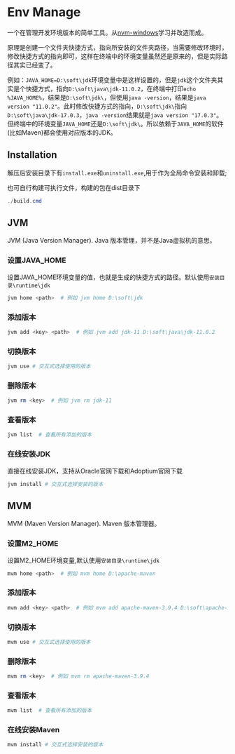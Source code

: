 # Env Manage

一个在管理开发环境版本的简单工具。从[nvm-windows](https://github.com/coreybutler/nvm-windows)学习并改造而成。

原理是创建一个文件夹快捷方式，指向所安装的文件夹路径，当需要修改环境时，修改快捷方式的指向即可，这样在终端中的环境变量虽然还是原来的，但是实际路径其实已经变了。

例如：`JAVA_HOME=D:\soft\jdk`环境变量中是这样设置的，但是`jdk`这个文件夹其实是个快捷方式，指向`D:\soft\java\jdk-11.0.2`，在终端中打印`echo %JAVA_HOME%`，结果是`D:\soft\jdk\`，但使用`java -version`，结果是`java version "11.0.2"`。此时修改快捷方式的指向，`D:\soft\jdk\`指向`D:\soft\java\jdk-17.0.3`，`java -version`结果就是`java version "17.0.3"`。但终端中的环境变量`JAVA_HOME`还是`D:\soft\jdk\`。所以依赖于`JAVA_HOME`的软件(比如Maven)都会使用对应版本的JDK。

## Installation

解压后安装目录下有`install.exe`和`uninstall.exe`,用于作为全局命令安装和卸载;

也可自行构建可执行文件，构建的包在dist目录下

```powershell
./build.cmd
```

## JVM

JVM (Java Version Manager). Java 版本管理，并不是Java虚拟机的意思。

### 设置JAVA_HOME

设置JAVA_HOME环境变量的值，也就是生成的快捷方式的路径。默认使用`安装目录\runtime\jdk`

```powershell
jvm home <path>  # 例如 jvm home D:\soft\jdk
```

### 添加版本

```powershell
jvm add <key> <path>  # 例如 jvm add jdk-11 D:\soft\java\jdk-11.0.2
```

### 切换版本

```powershell
jvm use # 交互式选择使用的版本
```

### 删除版本

```powershell
jvm rm <key>  # 例如 jvm rm jdk-11
```

### 查看版本

```powershell
jvm list  # 查看所有添加的版本
```

### 在线安装JDK

直接在线安装JDK，支持从Oracle官网下载和Adoptium官网下载

```powershell
jvm install # 交互式选择安装的版本
```

## MVM

MVM (Maven Version Manager). Maven 版本管理器。

### 设置M2_HOME

设置M2_HOME环境变量,默认使用`安装目录\runtime\jdk`

```powershell
mvm home <path>  # 例如 mvm home D:\apache-maven
```

### 添加版本

```powershell
mvm add <key> <path>  # 例如 mvm add apache-maven-3.9.4 D:\soft\apache-maven-3.9.4
```

### 切换版本

```powershell
mvm use # 交互式选择使用的版本
```

### 删除版本

```powershell
mvm rm <key>  # 例如 mvm rm apache-maven-3.9.4
```

### 查看版本

```powershell
mvm list  # 查看所有添加的版本
```

### 在线安装Maven

```powershell
mvm install # 交互式选择安装的版本
```

